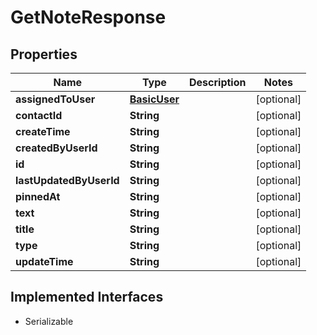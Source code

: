 

# GetNoteResponse


## Properties

| Name | Type | Description | Notes |
|------------ | ------------- | ------------- | -------------|
|**assignedToUser** | [**BasicUser**](BasicUser.md) |  |  [optional] |
|**contactId** | **String** |  |  [optional] |
|**createTime** | **String** |  |  [optional] |
|**createdByUserId** | **String** |  |  [optional] |
|**id** | **String** |  |  [optional] |
|**lastUpdatedByUserId** | **String** |  |  [optional] |
|**pinnedAt** | **String** |  |  [optional] |
|**text** | **String** |  |  [optional] |
|**title** | **String** |  |  [optional] |
|**type** | **String** |  |  [optional] |
|**updateTime** | **String** |  |  [optional] |


## Implemented Interfaces

* Serializable

